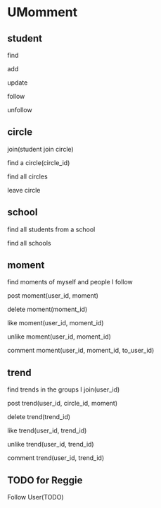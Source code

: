 # UMomment
## student
find

add

update

follow

unfollow

## circle
join(student join circle)

find a circle(circle_id)

find all circles

leave circle

## school
find all students from a school

find all schools

## moment
find moments of myself and people I follow

post moment(user_id, moment)

delete moment(moment_id)

like moment(user_id, moment_id)

unlike moment(user_id, moment_id)

comment moment(user_id, moment_id, to_user_id)

## trend
find trends in the groups I join(user_id)

post trend(user_id, circle_id, moment)

delete trend(trend_id)

like trend(user_id, trend_id)

unlike trend(user_id, trend_id)

comment trend(user_id, trend_id)


## TODO for Reggie
Follow User(TODO)
